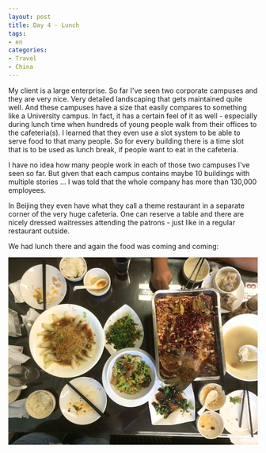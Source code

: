 ```yaml
---
layout: post
title: Day 4 - Lunch
tags:
- en
categories:
- Travel
- China
---
```

My client is a large enterprise. So far I've seen two corporate campuses and they are very nice. Very detailed landscaping that gets maintained quite well. And these campuses have a size that easily compares to something like a University campus. In fact, it has a certain feel of it as well - especially during lunch time when hundreds of young people walk from their offices to the cafeteria(s). I learned that they even use a slot system to be able to serve food to that many people. So for every building there is a time slot that is to be used as lunch break, if people want to eat in the cafeteria.

I have no idea how many people work in each of those two campuses I've seen so far. But given that each campus contains maybe 10 buildings with multiple stories ... I was told that the whole company has more than 130,000 employees.

In Beijing they even have what they call a theme restaurant in a separate corner of the very huge cafeteria. One can reserve a table and there are nicely dressed waitresses attending the patrons - just like in a regular restaurant outside.

We had lunch there and again the food was coming and coming:

![2014 06 25 Beijing 14](/img/posts/2014-06-25/2014-06-25-beijing-14.jpg)

